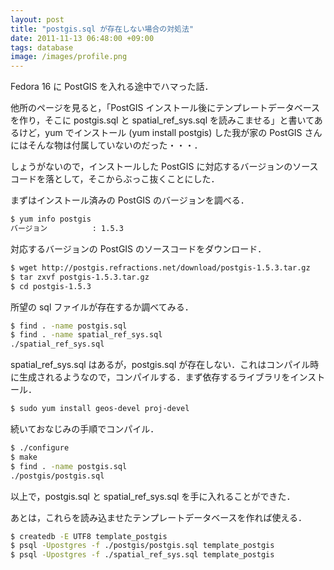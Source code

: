 ```yaml
---
layout: post
title: "postgis.sql が存在しない場合の対処法"
date: 2011-11-13 06:48:00 +09:00
tags: database
image: /images/profile.png
---
```


Fedora 16 に PostGIS を入れる途中でハマった話．

他所のページを見ると，「PostGIS インストール後にテンプレートデータベースを作り，そこに postgis.sql と spatial_ref_sys.sql を読みこませる」と書いてあるけど，yum でインストール (yum install postgis) した我が家の PostGIS さんにはそんな物は付属していないのだった・・・．

しょうがないので，インストールした PostGIS に対応するバージョンのソースコードを落として，そこからぶっこ抜くことにした．

まずはインストール済みの PostGIS のバージョンを調べる．

```bash
$ yum info postgis
バージョン          : 1.5.3
```

対応するバージョンの PostGIS のソースコードをダウンロード．

```bash
$ wget http://postgis.refractions.net/download/postgis-1.5.3.tar.gz
$ tar zxvf postgis-1.5.3.tar.gz
$ cd postgis-1.5.3
```

所望の sql ファイルが存在するか調べてみる．

```bash
$ find . -name postgis.sql
$ find . -name spatial_ref_sys.sql
./spatial_ref_sys.sql
```

spatial_ref_sys.sql はあるが，postgis.sql が存在しない．これはコンパイル時に生成されるようなので，コンパイルする．まず依存するライブラリをインストール．

```bash
$ sudo yum install geos-devel proj-devel
```

続いておなじみの手順でコンパイル．

```bash
$ ./configure
$ make
$ find . -name postgis.sql
./postgis/postgis.sql
```

以上で，postgis.sql と spatial_ref_sys.sql を手に入れることができた．

あとは，これらを読み込ませたテンプレートデータベースを作れば使える．

```bash
$ createdb -E UTF8 template_postgis
$ psql -Upostgres -f ./postgis/postgis.sql template_postgis
$ psql -Upostgres -f ./spatial_ref_sys.sql template_postgis
```
